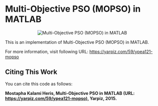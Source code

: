 # Multi-Objective PSO (MOPSO) in MATLAB

<p align="center">
    <img src="https://yarpiz.com/wp-content/uploads/2015/09/ypea121-mopso.jpg" alt="Multi-Objective PSO (MOPSO) in MATLAB">
</p>

This is an implementation of Multi-Objective PSO (MOPSO) in MATLAB.

For more information, visit following URL:
https://yarpiz.com/59/ypea121-mopso

## Citing This Work
You can cite this code as follows:

**Mostapha Kalami Heris, Multi-Objective PSO in MATLAB (URL: https://yarpiz.com/59/ypea121-mopso), Yarpiz, 2015.**
